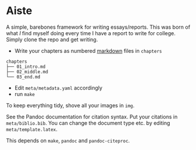 # Aiste
A simple, barebones framework for writing essays/reports. This was born of what *I* find myself doing every time I have a report to write for college. Simply clone the repo and get writing.

* Write your chapters as numbered [markdown](http://daringfireball.net/projects/markdown/syntax) files in `chapters`

```
chapters
├── 01_intro.md
├── 02_middle.md
└── 03_end.md
```

* Edit `meta/metadata.yaml` accordingly
* run `make`

To keep everything tidy, shove all your images in `img`.

See the Pandoc documentation for citation syntax. Put your citations in `meta/biblio.bib`. 
You can change the document type etc. by editing `meta/template.latex`.

This depends on `make`, `pandoc` and `pandoc-citeproc`.
